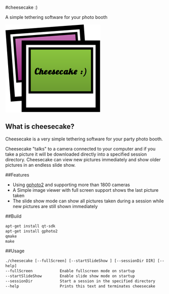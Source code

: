 #cheesecake :)

A simple tethering software for your photo booth

![say cheeeese](welcome.png)

## What is cheesecake?
Cheesecake is a very simple tethering software for your party photo booth.

Cheesecake "talks" to a camera connected to your computer and if you take a picture it will be downloaded directly into a specified session directory. Cheesecake can view new pictures immediately and show older pictures in an endless slide show.


##Features

  - Using [gphoto2](http://www.gphoto.org/proj/libgphoto2/support.php) and supporting more than 1800 cameras
  - A Simple image viewer with full screen support shows the last picture taken
  - The slide show mode can show all pictures taken during a session while new pictures are still shown immediately 

##Build

    apt-get install qt-sdk
    apt-get install gphoto2
    qmake
    make
  
##Usage

```
./cheesecake [--fullScreen] [--startSlideShow ] [--sessionDir DIR] [--help]
--fullScreen			Enable fullscreen mode on startup
--startSlideShow	    Enable slide show mode on startup
--sessionDir			Start a session in the specified directory
--help				    Prints this text and terminates cheesecake
```
